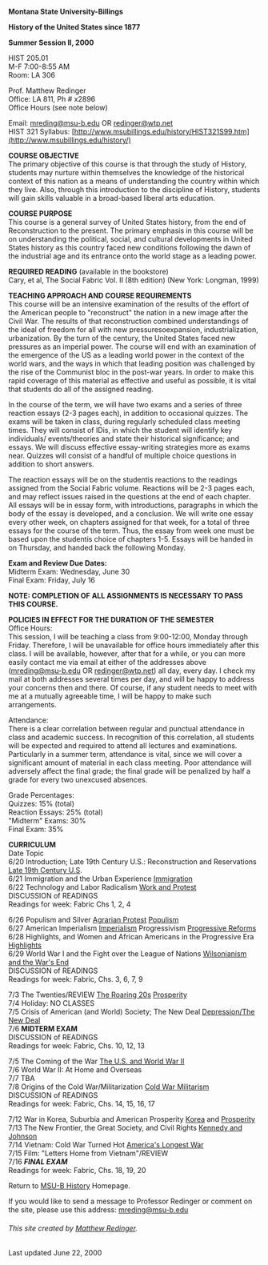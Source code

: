 

**Montana State University-Billings**

**History of the United States since 1877**

**Summer Session II, 2000**

HIST 205.01  
M-F 7:00-8:55 AM  
Room: LA 306

Prof. Matthew Redinger  
Office: LA 811, Ph # x2896  
Office Hours (see note below)

Email: [mreding@msu-b.edu](mailto:mreding@msu-b.edu) OR
[redinger@wtp.net](mailto:redinger@wtp.net)  
HIST 321 Syllabus:
[http://www.msubillings.edu/history/HIST321S99.htm](http://www.msubillings.edu/history/)

**COURSE OBJECTIVE**  
The primary objective of this course is that through the study of History,
students may nurture within themselves the knowledge of the historical context
of this nation as a means of understanding the country within which they live.
Also, through this introduction to the discipline of History, students will
gain skills valuable in a broad-based liberal arts education.

**COURSE PURPOSE**  
This course is a general survey of United States history, from the end of
Reconstruction to the present.  The primary emphasis in this course will be on
understanding the political, social, and cultural developments in United
States history as this country faced new conditions following the dawn of the
industrial age and its entrance onto the world stage as a leading power.

**REQUIRED READING** (available in the bookstore)  
Cary, et al, The Social Fabric Vol. II (8th edition) (New York: Longman, 1999)

**TEACHING APPROACH AND COURSE REQUIREMENTS**  
This course will be an intensive examination of the results of the effort of
the American people to "reconstruct" the nation in a new image after the Civil
War.  The results of that reconstruction combined understandings of the ideal
of freedom for all with new pressuresoexpansion, industrialization,
urbanization.  By the turn of the century, the United States faced new
pressures as an imperial power.  The course will end with an examination of
the emergence of the US as a leading world power in the context of the world
wars, and the ways in which that leading position was challenged by the rise
of the Communist bloc in the post-war years.  In order to make this rapid
coverage of this material as effective and useful as possible, it is vital
that students do all of the assigned reading.

In the course of the term, we will have two exams and a series of three
reaction essays (2-3 pages each), in addition to occasional quizzes.  The
exams will be taken in class, during regularly scheduled class meeting times.
They will consist of IDis, in which the student will identify key individuals/
events/theories and state their historical significance; and essays.  We will
discuss effective essay-writing strategies more as exams near.  Quizzes will
consist of a handful of multiple choice questions in addition to short
answers.

The reaction essays will be on the studentis reactions to the readings
assigned from the Social Fabric  volume.  Reactions will be 2-3 pages each,
and may reflect issues raised in the questions at the end of each chapter.
All essays will be in essay form, with introductions, paragraphs in which the
body of the essay is developed, and a conclusion.  We will write one essay
every other week, on chapters assigned for that week, for a total of three
essays for the course of the term.  Thus, the essay from week one must be
based upon the studentis choice of chapters 1-5.  Essays will be handed in on
Thursday, and handed back the following Monday.

**Exam and Review Due Dates:**  
Midterm Exam:  Wednesday, June 30  
Final Exam:   Friday, July 16

**NOTE:   COMPLETION OF ALL ASSIGNMENTS IS NECESSARY TO PASS THIS COURSE.**

**POLICIES IN EFFECT FOR THE DURATION OF THE SEMESTER**  
Office Hours:  
This session, I will be teaching a class from 9:00-12:00, Monday through
Friday.  Therefore, I will be unavailable for office hours immediately after
this class.  I will be available, however, after that for a while, or you can
more easily contact me via email at either of the addresses above
(mreding@msu-b.edu OR redinger@wtp.net) all day, every day.  I check my mail
at both addresses several times per day, and will be happy to address your
concerns then and there.  Of course, if any student needs to meet with me at a
mutually agreeable time, I will be happy to make such arrangements.

Attendance:  
There is a clear correlation between regular and punctual attendance in class
and academic success.  In recognition of this correlation, all students will
be expected and required to attend all lectures and examinations.
Particularly in a summer term, attendance is vital, since we will cover a
significant amount of material in each class meeting.  Poor attendance will
adversely affect the final grade; the final grade will be penalized by half a
grade for every two unexcused absences.

Grade Percentages:  
Quizzes:   15% (total)  
Reaction Essays:  25% (total)  
"Midterm" Exams:  30%  
Final Exam:   35%  


**CURRICULUM**  
Date     Topic  
6/20 Introduction; Late 19th Century U.S.: Reconstruction and Reservations
[Late 19th Century U.S](http://www.msubillings.edu/history/205.1.htm).  
6/21 Immigration and the Urban Experience
[Immigration](http://www.msubillings.edu/history/205.2.htm)  
6/22 Technology and Labor Radicalism  [Work and
Protest](http://www.msubillings.edu/history/205.3.htm)  
   DISCUSSION of READINGS  
   Readings for week: Fabric Chs 1, 2, 4

6/26 Populism and Silver  [Agrarian
Protest](http://www.msubillings.edu/history/205.4.htm)
[Populism](http://www.msubillings.edu/history/205.4b.htm)  
6/27 American Imperialism
[Imperialism](http://www.msubillings.edu/history/205.5.htm)  Progressivism
[Progressive Reforms](http://www.msubillings.edu/history/205.6.htm)  
6/28 Highlights, and Women and African Americans in the Progressive Era
[Highlights](http://www.msubillings.edu/history/ProgNEW.htm)  
6/29 World War I and the Fight over the League of Nations [Wilsonianism and
the War's End](http://www.msubillings.edu/history/205.8.htm)  
   DISCUSSION of READINGS  
  Readings for week: Fabric, Chs. 3, 6, 7, 9

7/3 The Twenties/REVIEW  [The Roaring
20s](http://www.msubillings.edu/history/205.9.htm)
[Prosperity](http://www.msubillings.edu/history/205.10.htm)  
7/4 Holiday: NO CLASSES  
7/5 Crisis of American (and World) Society; The New Deal
[Depression/](http://www.msubillings.edu/history/205.10.htm)[The New
Deal](http://www.msubillings.edu/history/205.11.htm)  
7/6 **MIDTERM EXAM**  
   DISCUSSION of READINGS  
   Readings for week: Fabric, Chs. 10, 12, 13

7/5 The Coming of the War  [The U.S. and World War
II](http://www.msubillings.edu/history/205.12.htm)  
7/6 World War II: At Home and Overseas  
7/7  TBA  
7/8 Origins of the Cold War/Militarization  [Cold War
Militarism](http://www.msubillings.edu/history/205.13.htm)  
  DISCUSSION of READINGS  
  Readings for week: Fabric, Chs. 14, 15, 16, 17

 7/12 War in Korea, Suburbia and American Prosperity
[Korea](http://www.msubillings.edu/history/205.13.htm) and
[Prosperity](http://www.msubillings.edu/history/205.14.htm)  
 7/13 The New Frontier, the Great Society, and Civil Rights [Kennedy and
Johnson](http://www.msubillings.edu/history/205.15.htm)  
 7/14 Vietnam: Cold War Turned Hot  [America's Longest
War](http://www.msubillings.edu/history/205.16.htm)  
 7/15 Film: "Letters Home from Vietnam"/REVIEW  
 7/16 **_FINAL EXAM_**  
    Readings for week: Fabric, Chs. 18, 19, 20   
    
    


Return to [MSU-B History](http://www.msubillings.edu/history/) Homepage.

If you would like to send a message to Professor Redinger or comment on the
site, please use this address: [mreding@msu-b.edu](mailto:mreding@msu-b.edu)

######  This site created by [Matthew Redinger](mailto:mreding@msu-b.edu).  
Last updated June 22, 2000



    
    
    
    
    
    
    
    
    
    
    
    
    
    
    
    
    


